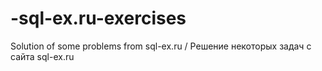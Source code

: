 # -sql-ex.ru-exercises
Solution of some problems from sql-ex.ru / Решение некоторых задач с сайта sql-ex.ru
